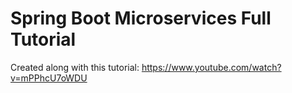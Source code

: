 # Spring Boot Microservices Full Tutorial

Created along with this tutorial: https://www.youtube.com/watch?v=mPPhcU7oWDU
